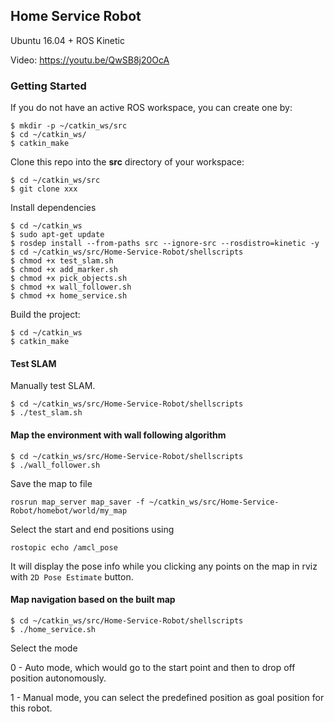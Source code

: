 ##  Home Service Robot

Ubuntu 16.04 + ROS Kinetic

Video: https://youtu.be/QwSB8j20OcA

### Getting Started

If you do not have an active ROS workspace, you can create one by:

```
$ mkdir -p ~/catkin_ws/src
$ cd ~/catkin_ws/
$ catkin_make
```

Clone this repo into the **src** directory of your workspace:

```
$ cd ~/catkin_ws/src
$ git clone xxx
```

Install dependencies

```
$ cd ~/catkin_ws
$ sudo apt-get update
$ rosdep install --from-paths src --ignore-src --rosdistro=kinetic -y
$ cd ~/catkin_ws/src/Home-Service-Robot/shellscripts
$ chmod +x test_slam.sh
$ chmod +x add_marker.sh
$ chmod +x pick_objects.sh
$ chmod +x wall_follower.sh
$ chmod +x home_service.sh
```

Build the project:

```
$ cd ~/catkin_ws
$ catkin_make
```

#### Test SLAM
Manually test SLAM.
```
$ cd ~/catkin_ws/src/Home-Service-Robot/shellscripts
$ ./test_slam.sh
```

#### Map the environment with wall following algorithm

```
$ cd ~/catkin_ws/src/Home-Service-Robot/shellscripts
$ ./wall_follower.sh
```

Save the map to file 

```
rosrun map_server map_saver -f ~/catkin_ws/src/Home-Service-Robot/homebot/world/my_map
```

Select the start and end positions using

```
rostopic echo /amcl_pose
```

It will display the pose info while you clicking any points on the map in rviz with `2D Pose Estimate` button.

#### Map navigation based on the built map

```
$ cd ~/catkin_ws/src/Home-Service-Robot/shellscripts
$ ./home_service.sh
```

Select the mode

0 - Auto mode, which would go to the start point and then to drop off position autonomously.

1 - Manual mode, you can select the predefined position as goal position for this robot.